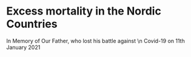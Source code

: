 # Excess mortality in the Nordic Countries


In Memory of Our Father, who lost his battle against \n Covid-19  on 11th January 2021


       
